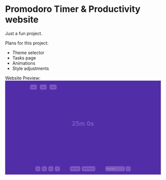 # Promodoro Timer & Productivity website
Just a fun project.

Plans for this project:
- Theme selector
- Tasks page
- Animations
- Style adjustments 

Website Preview: 
![img.png](img.png)
